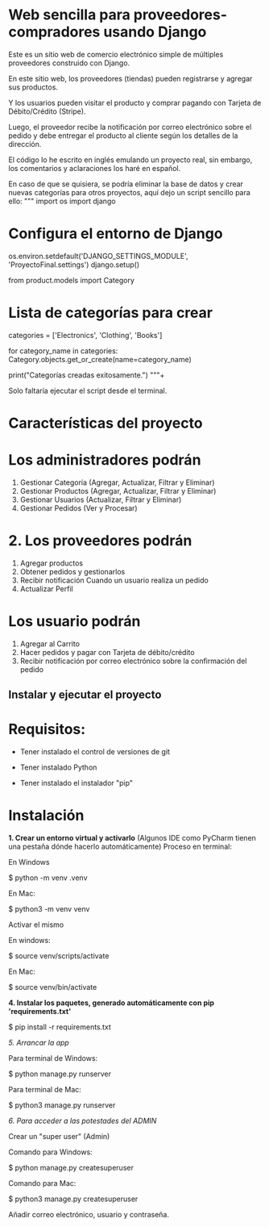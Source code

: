 
# Web sencilla para proveedores-compradores usando Django
Este es un sitio web de comercio electrónico simple de múltiples proveedores construido con Django.

En este sitio web, los proveedores (tiendas) pueden registrarse y agregar sus productos.

Y los usuarios pueden visitar el producto y comprar pagando con Tarjeta de Débito/Crédito (Stripe).

Luego, el proveedor recibe la notificación por correo electrónico sobre el pedido y debe entregar el producto al cliente según los detalles de la dirección.

El código lo he escrito en inglés emulando un proyecto real, sin embargo, los comentarios y aclaraciones los haré en español.

En caso de que se quisiera, se podría eliminar la base de datos y crear nuevas categorías para otros proyectos, aquí dejo un script sencillo para ello:
"""
import os
import django

# Configura el entorno de Django
os.environ.setdefault('DJANGO_SETTINGS_MODULE', 'ProyectoFinal.settings')
django.setup()

from product.models import Category

# Lista de categorías para crear
categories = ['Electronics', 'Clothing', 'Books']

for category_name in categories:
    Category.objects.get_or_create(name=category_name)

print("Categorías creadas exitosamente.") """+

Solo faltaría ejecutar el script desde el terminal.

# Características del proyecto

# Los administradores podrán
1. Gestionar Categoría (Agregar, Actualizar, Filtrar y Eliminar)
2. Gestionar Productos (Agregar, Actualizar, Filtrar y Eliminar)
3. Gestionar Usuarios (Actualizar, Filtrar y Eliminar)
4. Gestionar Pedidos (Ver y Procesar)

# 2. Los proveedores podrán
1. Agregar productos
2. Obtener pedidos y gestionarlos
3. Recibir notificación Cuando un usuario realiza un pedido
4. Actualizar Perfil


#  Los usuario podrán 
1. Agregar al Carrito
2. Hacer pedidos y pagar con Tarjeta de débito/crédito 
3. Recibir notificación por correo electrónico sobre la confirmación del pedido

## Instalar y ejecutar el proyecto

# Requisitos:
- Tener instalado el control de versiones de git

- Tener instalado Python

- Tener instalado el instalador "pip"

# Instalación
**1. Crear un entorno virtual y activarlo**
 (Algunos IDE como PyCharm tienen una pestaña dónde hacerlo automáticamente)
Proceso en terminal:

En Windows

$  python -m venv .venv

En Mac:

$  python3 -m venv venv


Activar el mismo

En windows:

$  source venv/scripts/activate

En Mac:

$  source venv/bin/activate

**4. Instalar los paquetes, generado automáticamente con pip 'requirements.txt'**

$  pip install -r requirements.txt

*5. Arrancar la app*

Para terminal de Windows:

$ python manage.py runserver

Para terminal de Mac:

$ python3 manage.py runserver


*6. Para acceder a las potestades del ADMIN*

Crear un "super user" (Admin)

Comando para Windows:

$  python manage.py createsuperuser


Comando para Mac:

$  python3 manage.py createsuperuser

Añadir correo electrónico, usuario y contraseña.
